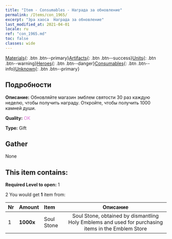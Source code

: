 ```yaml
---
title: "Item - Consumables - Награда за обновление"
permalink: /Items/con_1965/
excerpt: "Эра хаоса  Награда за обновление"
last_modified_at: 2021-04-01
locale: ru
ref: "con_1965.md"
toc: false
classes: wide
---
```

 [Materials](/ru/Items/){: .btn .btn--primary}[Artifacts](/ru/Items/Artifacts/){: .btn .btn--success}[Units](/ru/Items/Units/){: .btn .btn--warning}[Heroes](/ru/Items/Heroes/){: .btn .btn--danger}[Consumables](/ru/Items/Consumables/){: .btn .btn--info}[Unknown](/ru/Items/Unknown/){: .btn .btn--primary}

## Подробности
 **Описание:** Обновляйте магазин эмблем святости 30 раз каждую неделю, чтобы получить награду. Откройте, чтобы получить 1000 камней души.

 **Quality:** <span style="color: #DA70D6">OK</span>

 **Type:** Gift

## Gather

  None

## This item contains:

 **Required Level to open:** 1

 2 You would get **1** item  from:

  | Nr | Amount |     Item    | Описание |
  |:---|:-------|:------------|:-----------:|
  | 1 |  **1000x** | Soul Stone  | Soul Stone, obtained by dismantling Holy Emblems and used for purchasing items in the Emblem Store  | 
